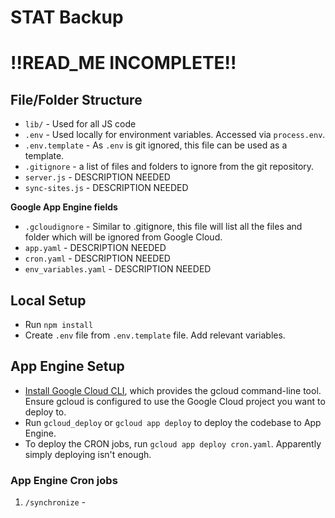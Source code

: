 # STAT Backup

# !!READ_ME INCOMPLETE!!

## File/Folder Structure

-   `lib/` - Used for all JS code
-   `.env` - Used locally for environment variables. Accessed via `process.env`.
-   `.env.template` - As `.env` is git ignored, this file can be used as a template.
-   `.gitignore` - a list of files and folders to ignore from the git repository.
-   `server.js` - DESCRIPTION NEEDED
-   `sync-sites.js` - DESCRIPTION NEEDED

**Google App Engine fields**

-   `.gcloudignore` - Similar to .gitignore, this file will list all the files and folder which will be ignored from Google Cloud.
-   `app.yaml` - DESCRIPTION NEEDED
-   `cron.yaml` - DESCRIPTION NEEDED
-   `env_variables.yaml` - DESCRIPTION NEEDED

## Local Setup

-   Run `npm install`
-   Create `.env` file from `.env.template` file. Add relevant variables.

## App Engine Setup

-  [Install Google Cloud CLI](https://cloud.google.com/sdk/docs/install), which provides the gcloud command-line tool. Ensure gcloud is configured to use the Google Cloud project you want to deploy to.
- Run `gcloud_deploy` or `gcloud app deploy` to deploy the codebase to App Engine.
- To deploy the CRON jobs, run `gcloud app deploy cron.yaml`. Apparently simply deploying isn't enough.

### App Engine Cron jobs
1. `/synchronize` - 